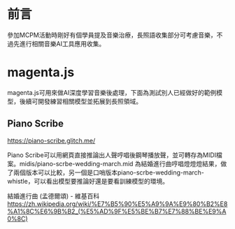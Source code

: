 # 前言

參加MCPM活動時剛好有個學員提及音樂治療，長照語收集部分可考慮音樂，不過先進行相關音樂AI工具應用收集。

# magenta.js

magenta.js可用來做AI深度學習音樂後處理，下面為測試別人已經做好的範例模型，後續可開發練習相關模型並拓展到長照領域。

## Piano Scribe 

https://piano-scribe.glitch.me/

Piano Scribe可以用網頁直接推論出人聲哼唱後鋼琴播放聲，並可轉存為MIDI檔案。midis/piano-scrbe-wedding-march.mid 為結婚進行曲哼唱燈燈燈結果，做了兩個版本可以比較，另一個是口哨版本piano-scrbe-wedding-march-whistle，可以看出模型要推論好還是要看訓練模型的環境。

結婚進行曲 (孟德爾頌) - 維基百科 https://zh.wikipedia.org/wiki/%E7%B5%90%E5%A9%9A%E9%80%B2%E8%A1%8C%E6%9B%B2_(%E5%AD%9F%E5%BE%B7%E7%88%BE%E9%A0%8C)

